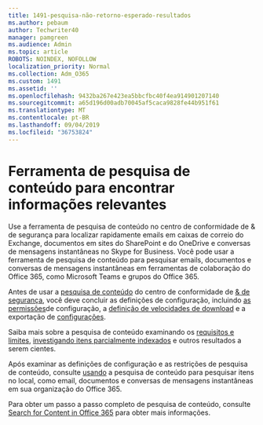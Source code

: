 ```yaml
---
title: 1491-pesquisa-não-retorno-esperado-resultados
ms.author: pebaum
author: Techwriter40
manager: pamgreen
ms.audience: Admin
ms.topic: article
ROBOTS: NOINDEX, NOFOLLOW
localization_priority: Normal
ms.collection: Adm_O365
ms.custom: 1491
ms.assetid: ''
ms.openlocfilehash: 9432ba267e423ea5bbcfbc40f4ea914901207140
ms.sourcegitcommit: a65d196d00adb70045af5caca9828fe44b951f61
ms.translationtype: MT
ms.contentlocale: pt-BR
ms.lasthandoff: 09/04/2019
ms.locfileid: "36753824"
---
```

# <a name="content-search-tool-to-find-relevant-info"></a>Ferramenta de pesquisa de conteúdo para encontrar informações relevantes

Use a ferramenta de pesquisa de conteúdo no centro de conformidade de & de segurança para localizar rapidamente emails em caixas de correio do Exchange, documentos em sites do SharePoint e do OneDrive e conversas de mensagens instantâneas no Skype for Business. Você pode usar a ferramenta de pesquisa de conteúdo para pesquisar emails, documentos e conversas de mensagens instantâneas em ferramentas de colaboração do Office 365, como Microsoft Teams e grupos do Office 365.


Antes de usar a [pesquisa de conteúdo](https://sip.protection.office.com/contentsearchbeta?ContentOnly=1) do centro de conformidade de [& de segurança](https://sip.protection.office.com/homepage), você deve concluir as definições de configuração, incluindo [as permissões](https://docs.microsoft.com/office365/securitycompliance/permissions-filtering-for-content-search)de configuração, a [definição de velocidades de download](https://docs.microsoft.com/office365/securitycompliance/increase-download-speeds-when-exporting-ediscovery-results) e a exportação de [configurações](https://docs.microsoft.com/office365/securitycompliance/disable-reports-when-you-export-content-search-results).

Saiba mais sobre a pesquisa de conteúdo examinando os [requisitos e limites](https://docs.microsoft.com/office365/securitycompliance/limits-for-content-search), [investigando itens parcialmente indexados](https://docs.microsoft.com/office365/securitycompliance/investigating-partially-indexed-items-in-ediscovery) e outros resultados a serem cientes.

Após examinar as definições de configuração e as restrições de pesquisa de conteúdo, consulte [usando</a> a pesquisa de conteúdo para pesquisar itens no local, como email, documentos e conversas de mensagens instantâneas em sua organização do Office 365](https://docs.microsoft.com/office365/securitycompliance/content-search).

Para obter um passo a passo completo de pesquisa de conteúdo, consulte [Search for Content in Office 365](https://docs.microsoft.com/office365/securitycompliance/search-for-content) para obter mais informações.
